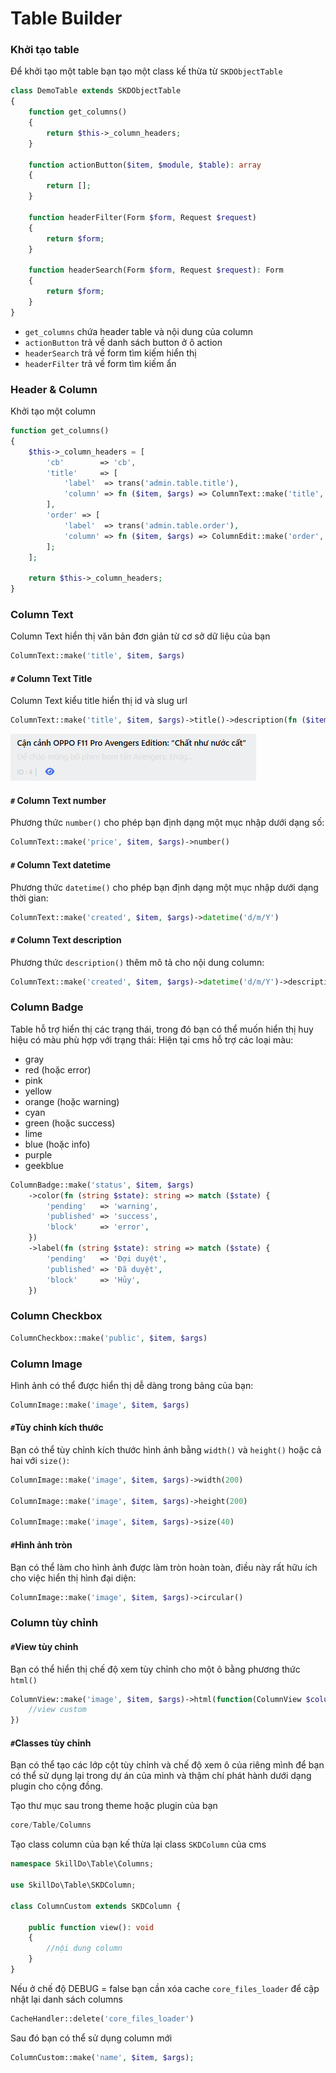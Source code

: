 # Table Builder

### Khởi tạo table
Để khởi tạo một table bạn tạo một class kế thừa từ `SKDObjectTable`
```php
class DemoTable extends SKDObjectTable
{
    function get_columns()
    {
        return $this->_column_headers;
    }
    
    function actionButton($item, $module, $table): array
    {
        return [];
    }
    
    function headerFilter(Form $form, Request $request)
    {
        return $form;
    }

    function headerSearch(Form $form, Request $request): Form
    {
        return $form;
    }
}
```

- `get_columns` chứa header table và nội dung của column
- `actionButton` trả về danh sách button ở ô action
- `headerSearch` trả về form tìm kiếm hiển thị
- `headerFilter` trả về form tìm kiếm ẩn

### Header & Column
Khởi tạo một column
```php
function get_columns()
{
    $this->_column_headers = [
        'cb'        => 'cb',
        'title'     => [
            'label'  => trans('admin.table.title'),
            'column' => fn ($item, $args) => ColumnText::make('title', $item, $args)->title()->description(fn ($item): string => $item->excerpt),
        ],
        'order' => [
            'label'  => trans('admin.table.order'),
            'column' => fn ($item, $args) => ColumnEdit::make('order', $item, $args),
        ];
    ];

    return $this->_column_headers;
}

```
### Column Text
Column Text hiển thị văn bản đơn giản từ cơ sở dữ liệu của bạn

```php
ColumnText::make('title', $item, $args)
```
#### `#` Column Text Title
Column Text kiểu title hiển thị id và slug url
```php
ColumnText::make('title', $item, $args)->title()->description(fn ($item): string => $item->excerpt)
```
![img_2.png](img_2.png)

#### `#` Column Text number
Phương thức `number()` cho phép bạn định dạng một mục nhập dưới dạng số:
```php
ColumnText::make('price', $item, $args)->number()
```

#### `#` Column Text datetime
Phương thức `datetime()` cho phép bạn định dạng một mục nhập dưới dạng thời gian:

```php
ColumnText::make('created', $item, $args)->datetime('d/m/Y')
```

#### `#` Column Text description
Phương thức `description()` thêm mô tả cho nội dung column:

```php
ColumnText::make('created', $item, $args)->datetime('d/m/Y')->description(fn ($item): string => $item->excerpt)
```
### Column Badge
Table hỗ trợ hiển thị các trạng thái, trong đó bạn có thể muốn hiển thị huy hiệu có màu phù hợp với trạng thái:
Hiện tại cms hỗ trợ các loại màu:
- gray
- red (hoặc error)
- pink
- yellow
- orange (hoặc warning)
- cyan
- green (hoặc success)
- lime
- blue (hoặc info)
- purple
- geekblue

```php
ColumnBadge::make('status', $item, $args)
    ->color(fn (string $state): string => match ($state) {
        'pending'   => 'warning',
        'published' => 'success',
        'block'     => 'error',
    })
    ->label(fn (string $state): string => match ($state) {
        'pending'   => 'Đợi duyệt',
        'published' => 'Đã duyệt',
        'block'     => 'Hủy',
    })
```

### Column Checkbox

```php
ColumnCheckbox::make('public', $item, $args)
```

### Column Image
Hình ảnh có thể được hiển thị dễ dàng trong bảng của bạn:
```php
ColumnImage::make('image', $item, $args)
```

#### `#`Tùy chỉnh kích thước
Bạn có thể tùy chỉnh kích thước hình ảnh bằng `width()` và `height()` hoặc cả hai với `size()`:
```php
ColumnImage::make('image', $item, $args)->width(200)

ColumnImage::make('image', $item, $args)->height(200)

ColumnImage::make('image', $item, $args)->size(40)
```

#### `#`Hình ảnh tròn
Bạn có thể làm cho hình ảnh được làm tròn hoàn toàn, điều này rất hữu ích cho việc hiển thị hình đại diện:
```php
ColumnImage::make('image', $item, $args)->circular()
```

### Column tùy chỉnh
#### `#`View tùy chỉnh
Bạn có thể hiển thị chế độ xem tùy chỉnh cho một ô bằng phương thức `html()`
```php
ColumnView::make('image', $item, $args)->html(function(ColumnView $column) {
    //view custom
})
```

#### `#`Classes tùy chỉnh
Bạn có thể tạo các lớp cột tùy chỉnh và chế độ xem ô của riêng mình để bạn có thể sử dụng lại trong dự án của mình và thậm chí phát hành dưới dạng plugin cho cộng đồng.
>
Tạo thư mục sau trong theme hoặc plugin của bạn
```php
core/Table/Columns
```

Tạo class column của bạn kế thừa lại class `SKDColumn` của cms

```php
namespace SkillDo\Table\Columns;

use SkillDo\Table\SKDColumn;

class ColumnCustom extends SKDColumn {

    public function view(): void
    {
        //nội dung column
    }
}
```

Nếu ở chế độ DEBUG = false bạn cần xóa cache `core_files_loader` để cập nhật lại danh sách columns

```php
CacheHandler::delete('core_files_loader')
```

Sau đó bạn có thể sử dụng column mới

```php
ColumnCustom::make('name', $item, $args);
```
